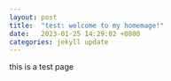 ```yaml
---
layout: post
title:  "test: welcome to my homemage!"
date:   2023-01-25 14:29:02 +0800
categories: jekyll update
---
```

this is a test page